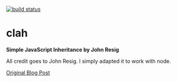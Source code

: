 [![build status](https://secure.travis-ci.org/AlphaHydrae/clah.png)](http://travis-ci.org/AlphaHydrae/clah)
# clah

**Simple JavaScript Inheritance by John Resig**

All credit goes to John Resig. I simply adapted it to work with node.

[Original Blog Post](http://ejohn.org/blog/simple-javascript-inheritance/)
